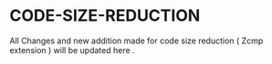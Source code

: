 # CODE-SIZE-REDUCTION
All Changes and new addition made for code size reduction ( Zcmp extension ) will be updated here .
